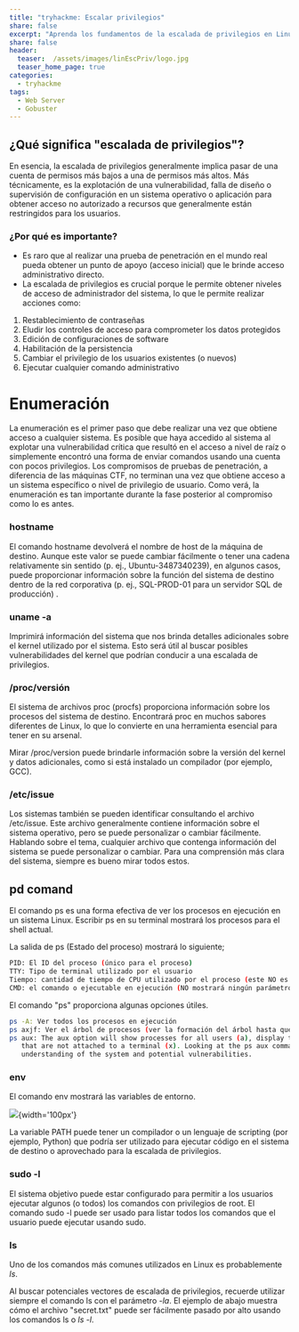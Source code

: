 ```yaml
---
title: "tryhackme: Escalar privilegios"
share: false
excerpt: "Aprenda los fundamentos de la escalada de privilegios en Linux. Desde la enumeración hasta la explotación, conozca más de 8 técnicas diferentes de escalada de privilegios."
share: false
header:
  teaser:  /assets/images/linEscPriv/logo.jpg
  teaser_home_page: true
categories:
  - tryhackme
tags:
  - Web Server
  - Gobuster 
---
```


## ¿Qué significa "escalada de privilegios"?

En esencia, la escalada de privilegios generalmente implica pasar de una cuenta de permisos más bajos a una de permisos más altos.
Más técnicamente, es la explotación de una vulnerabilidad, falla de diseño o supervisión de configuración en un sistema operativo o 
aplicación para obtener acceso no autorizado a recursos que generalmente están restringidos para los usuarios.

### ¿Por qué es importante?

- Es raro que al realizar una prueba de penetración en el mundo real pueda obtener un punto de apoyo (acceso inicial) que le
brinde acceso administrativo directo.  
- La escalada de privilegios es crucial porque le permite obtener niveles de acceso de administrador 
del sistema, lo que le permite realizar acciones como:

1. Restablecimiento de contraseñas
1. Eludir los controles de acceso para comprometer los datos protegidos
1. Edición de configuraciones de software
1. Habilitación de la persistencia
1. Cambiar el privilegio de los usuarios existentes (o nuevos)
1. Ejecutar cualquier comando administrativo 


# Enumeración

La enumeración es el primer paso que debe realizar una vez que obtiene acceso a cualquier sistema. Es posible que haya accedido al 
sistema al explotar una vulnerabilidad crítica que resultó en el acceso a nivel de raíz o simplemente encontró una forma de enviar 
comandos usando una cuenta con pocos privilegios. Los compromisos de pruebas de penetración, a diferencia de las máquinas CTF, no 
terminan una vez que obtiene acceso a un sistema específico o nivel de privilegio de usuario. Como verá, la enumeración es tan 
importante durante la fase posterior al compromiso como lo es antes.

### hostname

El comando hostname devolverá el nombre de host de la máquina de destino. Aunque este valor se puede cambiar fácilmente o tener una
cadena relativamente sin sentido (p. ej., Ubuntu-3487340239), en algunos casos, puede proporcionar información sobre la función del
sistema de destino dentro de la red corporativa (p. ej., SQL-PROD-01 para un servidor SQL de producción) .


### uname -a

Imprimirá información del sistema que nos brinda detalles adicionales sobre el kernel utilizado por el sistema. Esto será útil al 
buscar posibles vulnerabilidades del kernel que podrían conducir a una escalada de privilegios.


### /proc/versión

El sistema de archivos proc (procfs) proporciona información sobre los procesos del sistema de destino. Encontrará proc en muchos 
sabores diferentes de Linux, lo que lo convierte en una herramienta esencial para tener en su arsenal.

Mirar /proc/version puede brindarle información sobre la versión del kernel y datos adicionales, como si está instalado un 
compilador (por ejemplo, GCC).

### /etc/issue

Los sistemas también se pueden identificar consultando el archivo /etc/issue. Este archivo generalmente contiene información 
sobre el sistema operativo, pero se puede personalizar o cambiar fácilmente. Hablando sobre el tema, cualquier archivo que contenga 
información del sistema se puede personalizar o cambiar. Para una comprensión más clara del sistema, siempre es bueno mirar todos 
estos.

## pd comand

El comando ps es una forma efectiva de ver los procesos en ejecución en un sistema Linux. Escribir ps en su terminal mostrará los 
procesos para el shell actual.

La salida de ps (Estado del proceso) mostrará lo siguiente;

```bash
PID: El ID del proceso (único para el proceso)
TTY: Tipo de terminal utilizado por el usuario
Tiempo: cantidad de tiempo de CPU utilizado por el proceso (este NO es el tiempo que se ha estado ejecutando este proceso)
CMD: el comando o ejecutable en ejecución (NO mostrará ningún parámetro de línea de comando)
```

El comando "ps" proporciona algunas opciones útiles.

```bash
ps -A: Ver todos los procesos en ejecución
ps axjf: Ver el árbol de procesos (ver la formación del árbol hasta que se ejecute ps axjf a continuación)
ps aux: The aux option will show processes for all users (a), display the user that launched the process (u),and show processes  
   that are not attached to a terminal (x). Looking at the ps aux command output, we can have a better 
   understanding of the system and potential vulnerabilities.
```

### env 

El comando env mostrará las variables de entorno.

![](images/linuxPrivEsc/env.png){width='100px'}

La variable PATH puede tener un compilador o un lenguaje de scripting (por ejemplo, Python) que podría ser utilizado para ejecutar código en el sistema de destino o aprovechado para la escalada de privilegios.

### sudo -l

El sistema objetivo puede estar configurado para permitir a los usuarios ejecutar algunos (o todos) los comandos con privilegios de root. El comando sudo -l puede ser usado para listar todos los comandos que el usuario puede ejecutar usando sudo.

### ls

Uno de los comandos más comunes utilizados en Linux es probablemente *ls*.

Al buscar potenciales vectores de escalada de privilegios, recuerde utilizar siempre el comando ls con el parámetro *-la*. El ejemplo de abajo muestra cómo el archivo "secret.txt" puede ser fácilmente pasado por alto usando los comandos ls o *ls -l*.
